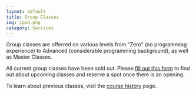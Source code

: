 ```yaml
---
layout: default
title: Group Classes
img: ipad.png
category: Services
---
```


Group classes are offerred on various levels from <q>Zero</q> (no programming experience) to Advanced (considerable programming background), as well as Master Classes.

All current group classes have been sold out. Please <a href="">fill out this form</a> to find out about upcoming classes and reserve a spot once there is an opening.

To learn about previous classes, visit the <a href="course-history">course history</a> page.
